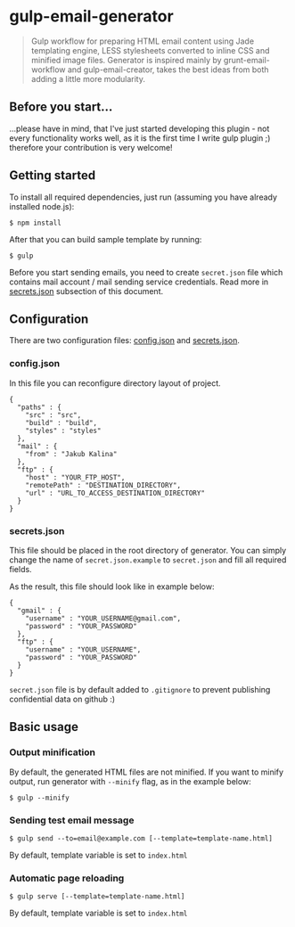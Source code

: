 # gulp-email-generator
> Gulp workflow for preparing HTML email content using Jade templating engine, LESS stylesheets converted to inline CSS and minified image files. Generator is inspired mainly by grunt-email-workflow and gulp-email-creator, takes the best ideas from both adding a little more modularity.

## Before you start...
...please have in mind, that I've just started developing this plugin - not every functionality works well, as it is the first time I write gulp plugin ;) therefore your contribution is very welcome!


## Getting started

To install all required dependencies, just run (assuming you have already installed node.js):

```
$ npm install
```

After that you can build sample template by running:

```
$ gulp
```

Before you start sending emails, you need to create ```secret.json``` file which contains mail account / mail sending service credentials. 
Read more in [secrets.json](#secrets.json) subsection of this document.  

## Configuration

There are two configuration files: [config.json](#config.json) and [secrets.json](#secrets.json).

### config.json

In this file you can reconfigure directory layout of project.

```
{
  "paths" : {
    "src" : "src",
    "build" : "build",
    "styles" : "styles"
  },
  "mail" : {
    "from" : "Jakub Kalina"
  },
  "ftp" : {
    "host" : "YOUR_FTP_HOST",
    "remotePath" : "DESTINATION_DIRECTORY",
    "url" : "URL_TO_ACCESS_DESTINATION_DIRECTORY"
  }
}
```

### secrets.json

This file should be placed in the root directory of generator. You can simply change the name of ```secret.json.example``` to ```secret.json``` and fill all required fields.

As the result, this file should look like in example below:

```
{
  "gmail" : {
    "username" : "YOUR_USERNAME@gmail.com",
    "password" : "YOUR_PASSWORD"
  },
  "ftp" : {
    "username" : "YOUR_USERNAME",
    "password" : "YOUR_PASSWORD"
  }
}
```

```secret.json``` file is by default added to ```.gitignore``` to prevent publishing confidential data on github :) 


## Basic usage

### Output minification
By default, the generated HTML files are not minified. If you want to minify output, run generator with ```--minify``` flag, as in the example below:

```
$ gulp --minify
```

### Sending test email message

```
$ gulp send --to=email@example.com [--template=template-name.html]
```
By default, template variable is set to `index.html`

### Automatic page reloading

```
$ gulp serve [--template=template-name.html]
```

By default, template variable is set to `index.html`